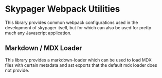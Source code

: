 # Skypager Webpack Utilities

This library provides common webpack configurations used in the development of skypager itself, but for which can also be used for pretty much
any Javascript application.

## Markdown / MDX Loader

This library provides a markdown-loader which can be used to load MDX files with certain metadata and ast exports that the default mdx loader does not provide.
